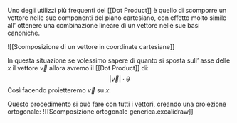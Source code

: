 Uno degli utilizzi più frequenti del [[Dot Product]] è quello di scomporre un vettore nelle sue componenti del piano cartesiano, con effetto molto simile all’ ottenere una combinazione lineare di un vettore nelle sue basi canoniche.

![[Scomposizione di un vettore in coordinate cartesiane]]

In questa situazione se volessimo sapere di quanto si sposta sull’ asse delle $x$ il vettore $\vec{v}$ allora avremo il [[Dot Product]] di: $$|\vec{v}|\cdot \theta$$
Così facendo proietteremo $\vec{v}$ su $x$.

Questo procedimento si può fare con tutti i vettori, creando una proiezione ortogonale:
![[Scomposizione ortogonale generica.excalidraw]]

